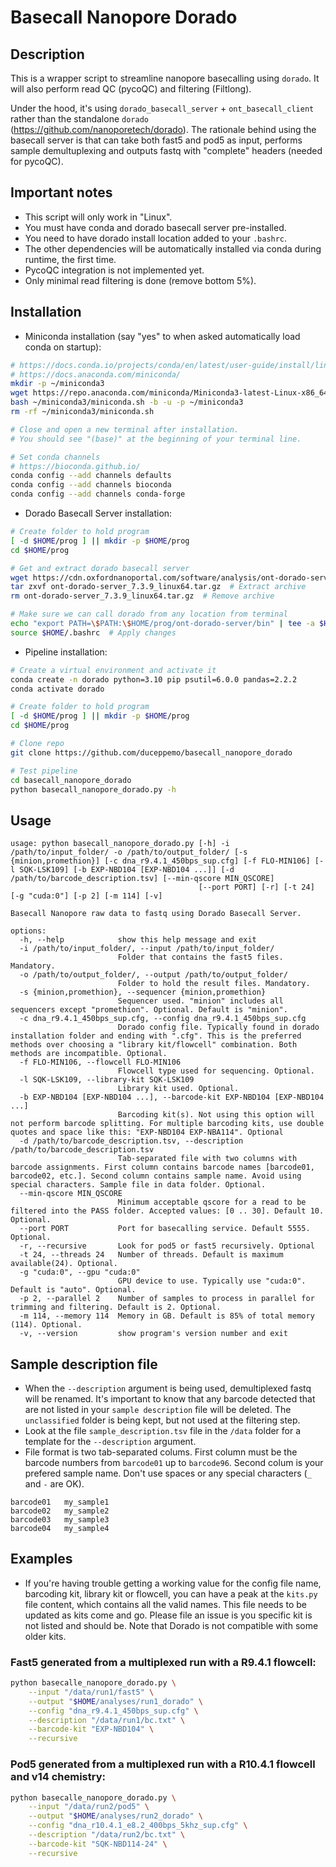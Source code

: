 # Basecall Nanopore Dorado

## Description
This is a wrapper script to streamline nanopore basecalling using `dorado`. It will also perform read QC (pycoQC) and filtering (Filtlong).

Under the hood, it's using `dorado_basecall_server` + `ont_basecall_client` rather than the standalone `dorado` (https://github.com/nanoporetech/dorado). The rationale behind using the basecall server is that can take both fast5 and pod5 as input, performs sample demultuplexing and outputs fastq with "complete" headers (needed for pycoQC).

## Important notes
- This script will only work in "Linux".
- You must have conda and dorado basecall server pre-installed.
- You need to have dorado install location added to your `.bashrc`.
- The other dependencies will be automatically installed via conda during runtime, the first time.
- PycoQC integration is not implemented yet.
- Only minimal read filtering is done (remove bottom 5%).

## Installation
- Miniconda installation (say "yes" to when asked automatically load conda on startup):
```bash
# https://docs.conda.io/projects/conda/en/latest/user-guide/install/linux.html
# https://docs.anaconda.com/miniconda/
mkdir -p ~/miniconda3
wget https://repo.anaconda.com/miniconda/Miniconda3-latest-Linux-x86_64.sh -O ~/miniconda3/miniconda.sh
bash ~/miniconda3/miniconda.sh -b -u -p ~/miniconda3
rm -rf ~/miniconda3/miniconda.sh

# Close and open a new terminal after installation.
# You should see "(base)" at the beginning of your terminal line.

# Set conda channels
# https://bioconda.github.io/
conda config --add channels defaults
conda config --add channels bioconda
conda config --add channels conda-forge
```
- Dorado Basecall Server installation:
```bash
# Create folder to hold program
[ -d $HOME/prog ] || mkdir -p $HOME/prog
cd $HOME/prog

# Get and extract dorado basecall server
wget https://cdn.oxfordnanoportal.com/software/analysis/ont-dorado-server_7.3.9_linux64.tar.gz  # Get dorado basecall server
tar zxvf ont-dorado-server_7.3.9_linux64.tar.gz  # Extract archive
rm ont-dorado-server_7.3.9_linux64.tar.gz  # Remove archive

# Make sure we can call dorado from any location from terminal
echo "export PATH=\$PATH:\$HOME/prog/ont-dorado-server/bin" | tee -a $HOME/.bashrc
source $HOME/.bashrc  # Apply changes
```
* Pipeline installation:
```bash
# Create a virtual environment and activate it
conda create -n dorado python=3.10 pip psutil=6.0.0 pandas=2.2.2
conda activate dorado

# Create folder to hold program
[ -d $HOME/prog ] || mkdir -p $HOME/prog
cd $HOME/prog

# Clone repo
git clone https://github.com/duceppemo/basecall_nanopore_dorado

# Test pipeline
cd basecall_nanopore_dorado
python basecall_nanopore_dorado.py -h
```
## Usage
```commandline
usage: python basecall_nanopore_dorado.py [-h] -i /path/to/input_folder/ -o /path/to/output_folder/ [-s {minion,promethion}] [-c dna_r9.4.1_450bps_sup.cfg] [-f FLO-MIN106] [-l SQK-LSK109] [-b EXP-NBD104 [EXP-NBD104 ...]] [-d /path/to/barcode_description.tsv] [--min-qscore MIN_QSCORE]
                                          [--port PORT] [-r] [-t 24] [-g "cuda:0"] [-p 2] [-m 114] [-v]

Basecall Nanopore raw data to fastq using Dorado Basecall Server.

options:
  -h, --help            show this help message and exit
  -i /path/to/input_folder/, --input /path/to/input_folder/
                        Folder that contains the fast5 files. Mandatory.
  -o /path/to/output_folder/, --output /path/to/output_folder/
                        Folder to hold the result files. Mandatory.
  -s {minion,promethion}, --sequencer {minion,promethion}
                        Sequencer used. "minion" includes all sequencers except "promethion". Optional. Default is "minion".
  -c dna_r9.4.1_450bps_sup.cfg, --config dna_r9.4.1_450bps_sup.cfg
                        Dorado config file. Typically found in dorado installation folder and ending with ".cfg". This is the preferred methods over choosing a "library kit/flowcell" combination. Both methods are incompatible. Optional.
  -f FLO-MIN106, --flowcell FLO-MIN106
                        Flowcell type used for sequencing. Optional.
  -l SQK-LSK109, --library-kit SQK-LSK109
                        Library kit used. Optional.
  -b EXP-NBD104 [EXP-NBD104 ...], --barcode-kit EXP-NBD104 [EXP-NBD104 ...]
                        Barcoding kit(s). Not using this option will not perform barcode splitting. For multiple barcoding kits, use double quotes and space like this: "EXP-NBD104 EXP-NBA114". Optional
  -d /path/to/barcode_description.tsv, --description /path/to/barcode_description.tsv
                        Tab-separated file with two columns with barcode assignments. First column contains barcode names [barcode01, barcode02, etc.]. Second column contains sample name. Avoid using special characters. Sample file in data folder. Optional.
  --min-qscore MIN_QSCORE
                        Minimum acceptable qscore for a read to be filtered into the PASS folder. Accepted values: [0 .. 30]. Default 10. Optional.
  --port PORT           Port for basecalling service. Default 5555. Optional.
  -r, --recursive       Look for pod5 or fast5 recursively. Optional
  -t 24, --threads 24   Number of threads. Default is maximum available(24). Optional.
  -g "cuda:0", --gpu "cuda:0"
                        GPU device to use. Typically use "cuda:0". Default is "auto". Optional.
  -p 2, --parallel 2    Number of samples to process in parallel for trimming and filtering. Default is 2. Optional.
  -m 114, --memory 114  Memory in GB. Default is 85% of total memory (114). Optional.
  -v, --version         show program's version number and exit
```
## Sample description file
- When the `--description` argument is being used, demultiplexed fastq will be renamed. It's important to know that any barcode detected that are not listed in your `sample description` file will be deleted. The `unclassified` folder is being kept, but not used at the filtering step.
- Look at  the file `sample_description.tsv` file in the `/data` folder for a template for the `--description` argument.
- File format is two tab-separated colums. First column must be the barcode numbers from `barcode01` up to `barcode96`. Second colum is your prefered sample name. Don't use spaces or any special characters (`_` and `-` are OK).
```text
barcode01	my_sample1
barcode02	my_sample2
barcode03	my_sample3
barcode04	my_sample4
```

## Examples
- If you're having trouble getting a working value for the config file name, barcoding kit, library kit or flowcell, you can have a peak at the `kits.py` file content, which contains all the valid names. This file needs to be updated as kits come and go. Please file an issue is you specific kit is not listed and should be. Note that Dorado is not compatible with some older kits.

### Fast5 generated from a multiplexed run with a R9.4.1 flowcell:
```bash
python basecalle_nanopore_dorado.py \
    --input "/data/run1/fast5" \
    --output "$HOME/analyses/run1_dorado" \
    --config "dna_r9.4.1_450bps_sup.cfg" \
    --description "/data/run1/bc.txt" \
    --barcode-kit "EXP-NBD104" \
    --recursive
```
### Pod5 generated from a multiplexed run with a R10.4.1 flowcell and v14 chemistry:
```bash
python basecalle_nanopore_dorado.py \
    --input "/data/run2/pod5" \
    --output "$HOME/analyses/run2_dorado" \
    --config "dna_r10.4.1_e8.2_400bps_5khz_sup.cfg" \
    --description "/data/run2/bc.txt" \
    --barcode-kit "SQK-NBD114-24" \
    --recursive
```
